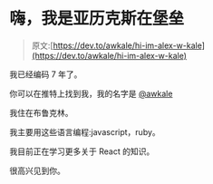 # 嗨，我是亚历克斯在堡垒

> 原文:[https://dev.to/awkale/hi-im-alex-w-kale](https://dev.to/awkale/hi-im-alex-w-kale)

我已经编码 7 年了。

你可以在推特上找到我，我的名字是 [@awkale](https://twitter.com/awkale)

我住在布鲁克林。

我主要用这些语言编程:javascript，ruby。

我目前正在学习更多关于 React 的知识。

很高兴见到你。